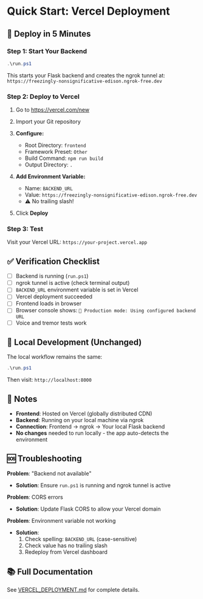 # Quick Start: Vercel Deployment

## 🚀 Deploy in 5 Minutes

### Step 1: Start Your Backend
```powershell
.\run.ps1
```
This starts your Flask backend and creates the ngrok tunnel at:
`https://freezingly-nonsignificative-edison.ngrok-free.dev`

### Step 2: Deploy to Vercel

1. Go to https://vercel.com/new
2. Import your Git repository
3. **Configure:**
   - Root Directory: `frontend`
   - Framework Preset: `Other`
   - Build Command: `npm run build`
   - Output Directory: `.`

4. **Add Environment Variable:**
   - Name: `BACKEND_URL`
   - Value: `https://freezingly-nonsignificative-edison.ngrok-free.dev`
   - ⚠️ No trailing slash!

5. Click **Deploy**

### Step 3: Test
Visit your Vercel URL: `https://your-project.vercel.app`

## ✅ Verification Checklist

- [ ] Backend is running (`run.ps1`)
- [ ] ngrok tunnel is active (check terminal output)
- [ ] `BACKEND_URL` environment variable is set in Vercel
- [ ] Vercel deployment succeeded
- [ ] Frontend loads in browser
- [ ] Browser console shows: `🚀 Production mode: Using configured backend URL`
- [ ] Voice and tremor tests work

## 🔧 Local Development (Unchanged)

The local workflow remains the same:
```powershell
.\run.ps1
```

Then visit: `http://localhost:8000`

## 📝 Notes

- **Frontend**: Hosted on Vercel (globally distributed CDN)
- **Backend**: Running on your local machine via ngrok
- **Connection**: Frontend → ngrok → Your local Flask backend
- **No changes** needed to run locally - the app auto-detects the environment

## 🆘 Troubleshooting

**Problem**: "Backend not available"
- **Solution**: Ensure `run.ps1` is running and ngrok tunnel is active

**Problem**: CORS errors
- **Solution**: Update Flask CORS to allow your Vercel domain

**Problem**: Environment variable not working
- **Solution**: 
  1. Check spelling: `BACKEND_URL` (case-sensitive)
  2. Check value has no trailing slash
  3. Redeploy from Vercel dashboard

## 📚 Full Documentation

See [VERCEL_DEPLOYMENT.md](VERCEL_DEPLOYMENT.md) for complete details.
